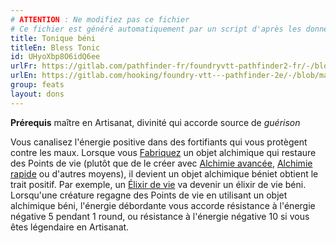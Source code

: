 ```yaml
---
# ATTENTION : Ne modifiez pas ce fichier
# Ce fichier est généré automatiquement par un script d'après les données du module Foundry VTT officiel et de sa traduction
title: Tonique béni
titleEn: Bless Tonic
id: UHyoXbp8O6idQ6ee
urlFr: https://gitlab.com/pathfinder-fr/foundryvtt-pathfinder2-fr/-/blob/master/data/feats/UHyoXbp8O6idQ6ee.htm
urlEn: https://gitlab.com/hooking/foundry-vtt---pathfinder-2e/-/blob/master/packs/data/feats.db/bless-tonic.json
group: feats
layout: dons
---
```

**Prérequis** maître en Artisanat, divinité qui accorde source de <em>guérison</em>  


Vous canalisez l'énergie positive dans des fortifiants qui vous protègent contre les maux. Lorsque vous [Fabriquez](../actions/fabriquer.md) un objet alchimique qui restaure des Points de vie (plutôt que de le créer avec [Alchimie avancée](../class-features/alchimie-avancée.md), [Alchimie rapide](../actions/alchimie-rapide.md) ou d'autres moyens), il devient un objet alchimique béniet obtient le trait positif. Par exemple, un [Élixir de vie](../equipment/elixir-de-vie-mineur.md) va devenir un élixir de vie béni. Lorsqu'une créature regagne des Points de vie en utilisant un objet alchimique béni, l'énergie débordante vous accorde résistance à l'énergie négative 5 pendant 1 round, ou résistance à l'énergie négative 10 si vous êtes légendaire en Artisanat. 


